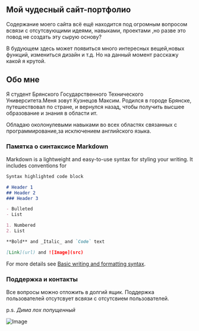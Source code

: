 ## Мой чудесный сайт-портфолио

Содержание моего сайта всё ещё находится под огромным вопросом всвязи с отсутсвующими идеями, навыками, проектами ,но разве это повод не создать эту сырую основу?

В будующем здесь может появиться много интересных вещей,новых функций, измениться дизайн и т.д. Но на данный момент расскажу какой я крутой.

## Обо мне

Я студент Брянского Государственного Технического Университета.Меня зовут Кузнецов Максим. Родился в городе Брянске, путешествовал по стране, и вернулся назад, чтобы получить высшее образование и знания в области ит.

Обладаю околонулевыми навыками во всех областях связанных с программирование,за исключением английского языка.

### Памятка о синтаксисе Markdown

Markdown is a lightweight and easy-to-use syntax for styling your writing. It includes conventions for

```markdown
Syntax highlighted code block

# Header 1
## Header 2
### Header 3

- Bulleted
- List

1. Numbered
2. List

**Bold** and _Italic_ and `Code` text

[Link](url) and ![Image](src)
```

For more details see [Basic writing and formatting syntax](https://docs.github.com/en/github/writing-on-github/getting-started-with-writing-and-formatting-on-github/basic-writing-and-formatting-syntax).

### Поддержка и контакты

Все вопросы можно отложить в долгий ящик.
Поддержка пользователей отсутсвует всвязи с отсутсвием пользователей.

p.s. _Дима лох попущенный_

![Image](пасха.jpg)

